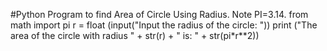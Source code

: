 #Python Program to find Area of Circle Using Radius. Note PI=3.14.
from math import pi
r = float (input("Input the radius of the circle: "))
print ("The area of the circle with radius " + str(r) + " is:  " + str(pi*r**2))
